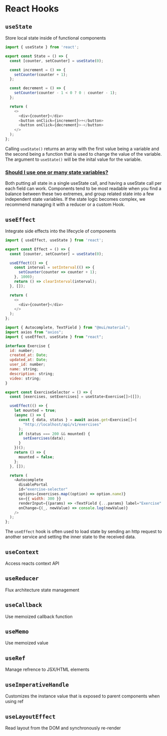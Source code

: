 # React Hooks

## `useState`

Store local state inside of functional components

```js
import { useState } from 'react';

export const State = () => {
  const [counter, setCounter] = useState(0);

  const increment = () => {
    setCounter(counter + 1);
  };

  const decrement = () => {
    setCounter(counter - 1 < 0 ? 0 : counter - 1);
  };

  return (
    <>
      <div>{counter}</div>
      <button onClick={increment}>+</button>
      <button onClick={decrement}>-</button>
    </>
  );
};
```

Calling `useState()` returns an array with the first value being a variable and the second being a function that is used to change the value of the variable.
The argument to `useState()` will be the inital value for the variable.

### [Should I use one or many state variables?](https://reactjs.org/docs/hooks-faq.html#should-i-use-one-or-many-state-variables)

Both putting all state in a single useState call, and having a useState call per each field can work. Components tend to be most readable when you find a balance between these two extremes, and group related state into a few independent state variables. If the state logic becomes complex, we recommend managing it with a reducer or a custom Hook.


## `useEffect`

Integrate side effects into the lifecycle of components

```js
import { useEffect, useState } from 'react';

export const Effect = () => {
  const [counter, setCounter] = useState(0);

  useEffect(() => {
    const interval = setInterval(() => {
      setCounter(counter => counter + 1);
    }, 1000);
    return () => clearInterval(interval);
  }, []);

  return (
    <>
      <div>{counter}</div>
    </>
  );
};
```

```js
import { Autocomplete, TextField } from "@mui/material";
import axios from "axios";
import { useEffect, useState } from "react";

interface Exercise {
  id: number;
  created_at: Date;
  updated_at: Date;
  user_id: number;
  name: string;
  description: string;
  video: string;
}

export const ExerciseSelector = () => {
  const [exercises, setExercises] = useState<Exercise[]>([]);

  useEffect(() => {
    let mounted = true;
    (async () => {
      const { data, status } = await axios.get<Exercise[]>(
        "http://localhost/api/v1/exercises"
      );
      if (status === 200 && mounted) {
        setExercises(data);
      }
    })();
    return () => {
      mounted = false;
    };
  }, []);

  return (
    <Autocomplete
      disablePortal
      id="exercise-selector"
      options={exercises.map((option) => option.name)}
      sx={{ width: 300 }}
      renderInput={(params) => <TextField {...params} label="Exercise" />}
      onChange={(_, newValue) => console.log(newValue)}
    />
  );
};
```

The `useEffect` hook is often used to load state by sending an http request to another service and setting the inner state to the received data.

## `useContext`

Access reacts context API 

## `useReducer`

Flux architecture state management

## `useCallback`

Use memoized callback function

## `useMemo`

Use memoized value

## `useRef`

Manage refrence to JSX/HTML elements

## `useImperativeHandle`

Customizes the instance value that is exposed to parent components when using ref

## `useLayoutEffect`

Read layout from the DOM and synchronously re-render
